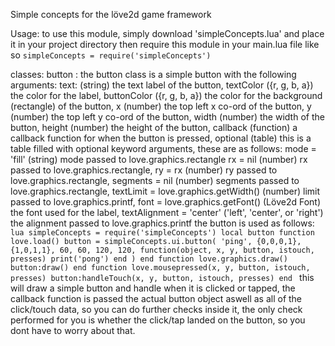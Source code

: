 Simple concepts for the löve2d game framework

Usage:
	to use this module, simply download 'simpleConcepts.lua' and place it in your project directory then require this module in your main.lua file like so
	`simpleConcepts = require('simpleConcepts')`
		
classes:
	button :
		the button class is a simple button with the following arguments:
			text: (string) the text label of the button,
			textColor ({r, g, b, a}) the color for the label,
			buttonColor ({r, g, b, a}) the color for the background (rectangle) of the button,
			x (number) the top left x co-ord of the button,
			y (number) the top left y co-ord of the button,
			width (number) the width of the button,
			height (number) the height of the button,
			callback (function) a callback function for when the button is pressed,
			optional (table) this is a table filled with optional keyword arguments, these are as follows:
				mode = 'fill' (string) mode passed to love.graphics.rectangle
				rx = nil (number) rx passed to love.graphics.rectangle,
				ry = rx (number) ry passed to love.graphics.rectangle,
				segments = nil (number) segments passed to love.graphics.rectangle,
				textLimit = love.graphics.getWidth() (number) limit passed to love.graphics.printf,
				font = love.graphics.getFont() (Löve2d Font) the font used for the label,
				textAlignment = 'center' ('left', 'center', or 'right') the alignment passed to love.graphics.printf
		the button is used as follows: 
		```lua
			simpleConcepts = require('simpleConcepts')
			local button
			function love.load()
				button = simpleConcepts.ui.button(
					'ping',
					{0,0,0,1},
					{1,0,1,1},
					60,
					60,
					120,
					120,
					function(object, x, y, button, istouch, presses)
						print('pong')
					end
				)
			end
			function love.graphics.draw()
				button:draw()
			end
			function love.mousepressed(x, y, button, istouch, presses)
				button:handleTouch(x, y, button, istouch, presses)
			end
		```
		this will draw a simple button and handle when it is clicked or tapped, the callback function is passed the actual button object aswell as all of the click/touch data, so you can do further checks inside it, the only check performed for you is whether the click/tap landed on the button, so you dont have to worry about that.
